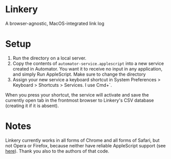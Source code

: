 # Linkery

A browser-agnostic, MacOS-integrated link log

# Setup

1. Run the directory on a local server.
2. Copy the contents of `automator-service.applescript` into a new service created in Automator. You want it to receive no input in any application, and simply Run AppleScript. Make sure to change the directory 
3. Assign your new service a keyboard shortcut in System Preferences > Keyboard > Shortcuts > Services. I use Cmd+`.

When you press your shortcut, the service will activate and save the currently open tab in the frontmost browser to Linkery's CSV database (creating it if it is absent).

# Notes

Linkery currently works in all forms of Chrome and all forms of Safari, but not Opera or Firefox, because neither have reliable AppleScript support (see [here](https://gist.github.com/vitorgalvao/5392178)). Thank you also to the authors of that code.

